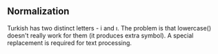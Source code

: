 ## Normalization

Turkish has two distinct letters - i and ı. The problem is that
lowercase() doesn't really work for them (it produces extra symbol). A
special  replacement is required for text processing.
